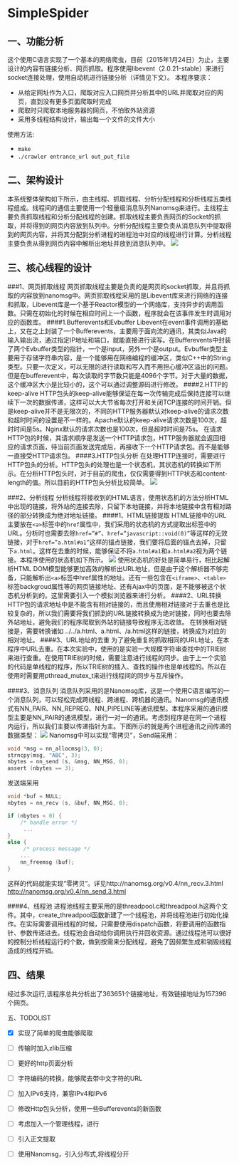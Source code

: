 SimpleSpider
============
一、功能分析
-------
这个使用C语言实现了一个基本的网络爬虫，目前（2015年1月24日）为止，主要设计的内容有链接分析、网页抓取。程序使用libevent（2.0.21-stable）来进行socket连接处理，使用自动机进行链接分析（详情见下文）。
本程序要求：
* 从给定网址作为入口，爬取对应入口网页并分析其中的URL并爬取对应的网页，直到没有更多页面爬取时完成
* 爬取时只爬取本地服务器的网页，不怕取外站资源
* 采用多线程结构设计，输出每一个文件的文件大小

使用方法:
* `make`
* `./crawler entrance_url out_put_file`

二、架构设计
--------
本系统整体架构如下所示，由主线程、抓取线程、分析分配线程和分析线程五类线程组成。线程间的通信主要使用一个轻量级消息队列Nanomsg来进行。主线程主要负责抓取线程和分析分配线程的创建。抓取线程主要负责网页的Socket的抓取，并将得到的网页内容放到队列中。分析分配线程主要负责从消息队列中提取得到的网页内容，并将其分配到分析进程的进程池中对应的线程进行计算。分析线程主要负责从得到网页内容中解析出地址并放到消息队列中。
![](https://github.com/qhsong/SimpleSpider/blob/master/pic/architecture.jpg)

三、核心线程的设计
-----
###1、网页抓取线程
网页抓取线程主要是负责的是网页的socket抓取，并且将抓取的内容放到nanomsg中。网页抓取线程采用的是Libevent库来进行网络的连接和抓取，Libevent库是一个基于Reactor模型的一个网络库，支持异步的调用函数。只需在初始化的时候在相应时间上一个函数，程序就会在该事件发生时调用对应的函数库。
####1.Bufferevents和Evbuffer
Libevent在event事件调用的基础上，又在之上封装了一个Bufferevents，主要用于面向流的通讯，其类似Java的输入输出流，通过指定IP地址和端口，就能直接进行读写。在Bufferevents中封装了两个Evbuffer类型的指针，一个是input，另外一个是output。Evbuffer类型主要用于存储字符串内容，是一个能够用在网络编程的缓冲区，类似C++中的String类型。只要一次定义，可以无限的进行读取和写入而不用担心缓冲区溢出的问题。但是在bufferevent中，每次读取的字节数只能是4096个字节。对于大量的数据，这个缓冲区大小是比较小的，这个可以通过调整源码进行修改。
####2.HTTP的keep-alive
HTTP包头的keep-alive能够保证在每一次传输完成后保持连接可以继续下一次的数据传递，这样可以大大节省每次打开和关闭TCP连接的时间开销。但是keep-alive并不是无限次的，不同的HTTP服务器默认对keep-alive的请求次数和超时时间的设置是不一样的。Apache默认的keep-alive请求次数是100次，超时时间是5s。Nginx默认的请求次数也是100次，但是超时时间是75s。
在请求HTTP包的时候，其请求顺序是发送一个HTTP请求包，HTTP服务器就会返回相应的请求页面，待当前页面发送完成后，再接收下一个HTTP请求包。而不是能够一直接受HTTP请求包。
####3.HTTP包头分析
在处理HTTP连接时，需要进行HTTP包头的分析。HTTP包头的处理也是一个状态机，其状态机的转换如下所示。在分析HTTP包头时，对于目前的爬虫，仅仅需要得到HTTP状态和content-length的值。所以目前的HTTP包头分析比较简单。
![](https://github.com/qhsong/SimpleSpider/blob/master/pic/HttpHeaderAnalysis.jpg)

###2、分析线程
分析线程将接收到的HTML语言，使用状态机的方法分析HTML中出现的链接，将外站的连接去除，只留下本地链接，并将本地链接中含有相对路径的部分转换成为绝对地址链接。
####1、HTML链接提取
HTML链接中的URL主要放在`<a>`标签中的`href`属性中，我们采用的状态机的方式提取出标签中的URL。分析时也需要去除`href=”#”`、`href=”javascript::void(0)”`等这样的无效链接，对于`href=”a.html#a1”`这样的锚点链接，我们要将后面的锚点去掉，只留下`a.html`。这样在去重的时候，能够保证不将`a.html#a1`和`a.html#a2`视为两个链接。本程序使用的状态机如下所示。
![](https://github.com/qhsong/SimpleSpider/blob/master/pic/HtmlLinkAnalysisStateMechine.jpg)
使用状态机的好处是简单易行，相比起解析HTML DOM模型能够更加高效的解析出URL地址，但是由于这个解析器不够完备，只能解析出`<a>`标签中href属性的地址。还有一些包含在`<iframe>`、`<table>` 标签backgroud属性等的网页链接地址、还有Ajax中的页面，是不能够被这个状态机分析到的。这里需要引入一个模拟浏览器来进行分析。
####2、URL转换
HTTP包的请求地址中是不能含有相对链接的，而且使用相对链接对于去重也是比较复杂的，所以我们需要将我们抓到的URL链接转换成为绝对链接，同时也要去除外站地址，避免我们的程序爬取到外站的链接导致程序无法收敛。
在转换相对链接是，需要转换诸如 ../../a.html、a.html、/a.html这样的链接，转换成为对应的相对地址。
####3、URL地址的去重
为了避免重复的抓取相同的URL地址，在本程序中URL去重。在本次实验中，使用的是实验一大规模字符串查找中的TRIE树来进行查重。在使用TRIE树的时候，需要注意进行线程的同步。由于上一个实验的代码是单线程的程序，所以TRIE树的插入、查找的操作也是单线程的。所以在使用时需要用pthread_mutex_t来进行线程间的同步与互斥操作。

####3、消息队列
消息队列采用的是Nanomsg库，这是一个使用C语言编写的一个消息队列，可以轻松完成跨线程、跨进程、跨机器的通讯。Nanomsg的通讯模式有NN_PAIR、NN_REPREQ、NN_PIPELINE等通讯模型。本程序采用的通讯模型主要是NN_PAIR的通讯模型，进行一对一的通讯。考虑到程序是在同一个进程内运行，所以我们主要以传递指针为主。下图所示的就是两个进程通讯之间传递的数据类型：
![](https://github.com/qhsong/SimpleSpider/blob/master/pic/nanomsg.jpg)
Nanomsg中可以实现“零拷贝”，Send端采用：
```C
void *msg = nn_allocmsg(3, 0);
strncpy(msg, "ABC", 3);
nbytes = nn_send (s, &msg, NN_MSG, 0);
assert (nbytes == 3);
```
发送端采用
```C
void *buf = NULL;
nbytes = nn_recv (s, &buf, NN_MSG, 0);

if (nbytes < 0) {
	/* handle error */
	 ...
}
else {
	 /* process message */
	...
	nn_freemsg (buf);
}
```
这样的代码就能实现“零拷贝”。详见http://nanomsg.org/v0.4/nn_recv.3.html http://nanomsg.org/v0.4/nn_send.3.html

####4、线程池
进程池线程主要采用的是threadpool.c和threadpool.h这两个文件。其中，create_threadpool函数新建了一个线程池，并将线程池进行初始化操作。在实际需要调用线程的时候，只需要使用dispatch函数，将要调用的函数指针、参数传递进去。线程池会自动给你调用执行并回收资源。通过线程池可以很好的控制分析线程运行的个数，做到按需来分配线程，避免了因频繁生成和销毁线程造成的线程开销。

四、结果
-------
经过多次运行,该程序总共分析出了363651个链接地址，有效链接地址为157396个网页。

五、TODOLIST
- [x] 实现了简单的爬虫能够爬取
- [ ] 传输时加入zlib压缩
- [ ] 更好的http页面分析
- [ ] 字符编码的转换，能够爬去带中文字符的URL
- [ ] 加入IPv6支持，兼容IPv4和IPv6
- [ ] 修改Http包头分析，使用一些Bufferevents的新函数
- [ ] 考虑加入一个管理线程，进行
- [ ] 引入正文提取
- [ ] 使用Nanomsg，引入分布式,将线程分开

